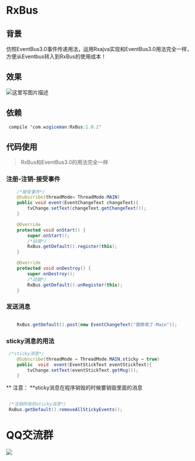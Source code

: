 # RxBus

## 背景
仿照EventBus3.0事件传递用法，运用Rxajva实现和EventBus3.0用法完全一样，方便从Eventbus转入到RxBus的使用成本！

## 效果
![这里写图片描述](https://github.com/wzgiceman/Rxbus/blob/master/gif/rxbus_r.gif)


## 依赖


```java
 compile 'com.wzgiceman:RxBus:1.0.2'
```

## 代码使用

>RxBus和EventBus3.0的用法完全一样


### 注册-注销-接受事件
```java
    /*接受事件*/
    @Subscribe(threadMode= ThreadMode.MAIN)
    public void event(EventChangeText changeText){
        tvChange.setText(changeText.getChangeText());
    }

    @Override
    protected void onStart() {
        super.onStart();
        /*註冊*/
        RxBus.getDefault().register(this);
    }

    @Override
    protected void onDestroy() {
        super.onDestroy();
        /*註銷*/
        RxBus.getDefault().unRegister(this);
    }
```

### 发送消息
```java

    RxBus.getDefault().post(new EventChangeText("我修改了-Main"));

```

### sticky消息的用法

```java
 /*sticky消息*/
    @Subscribe(threadMode = ThreadMode.MAIN,sticky = true)
    public  void  event(EventStickText eventStickText){
        tvChange.setText(eventStickText.getMsg());
    }
```
** 注意： **sticky消息在程序销毁的时候要销毁里面的消息

```java

 /*注销所有的sticky消息*/
 RxBus.getDefault().removeAllStickyEvents();

```
#                                     QQ交流群

![](https://github.com/wzgiceman/Rxbus/blob/master/gif/qq.png)









